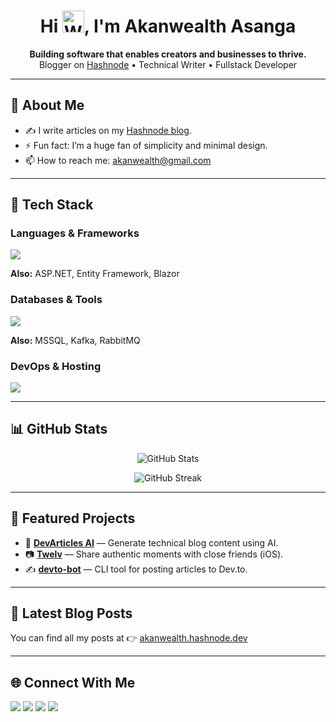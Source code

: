 <h1 align="center">Hi <img src="https://user-images.githubusercontent.com/18350557/176309783-0785949b-9127-417c-8b55-ab5a4333674e.gif" alt="Waving hand" width="35" />, I'm Akanwealth Asanga</h1>

<p align="center">
  <b>Building software that enables creators and businesses to thrive.</b><br>
  Blogger on <a href="https://akanwealth.hashnode.dev" target="_blank">Hashnode</a> • Technical Writer • Fullstack Developer
</p>

---

## 🧠 About Me

- ✍️ I write articles on my [Hashnode blog](https://akanwealth.hashnode.dev).
- ⚡ Fun fact: I’m a huge fan of simplicity and minimal design.
- 📫 How to reach me: [akanwealth@gmail.com](mailto:akanwealth@gmail.com)

---

## 🧰 Tech Stack

### Languages & Frameworks
<p>
  <img src="https://skillicons.dev/icons?i=js,ts,html,css,react,nextjs,nodejs,express,nestjs,python,go,cs,dotnet" />
</p>
<p>
  <strong>Also:</strong> ASP.NET, Entity Framework, Blazor
</p>

### Databases & Tools
<p>
  <img src="https://skillicons.dev/icons?i=mongodb,postgresql,mysql,prisma,firebase,redis" />
</p>
<p>
  <strong>Also:</strong> MSSQL, Kafka, RabbitMQ
</p>

### DevOps & Hosting
<p>
  <img src="https://skillicons.dev/icons?i=vercel,docker,aws,linux,bash,git,github" />
</p>

---

## 📊 GitHub Stats

<p align="center">
  <img src="https://github-readme-stats.vercel.app/api?username=AkanWealth&show_icons=true&theme=radical" alt="GitHub Stats" />
</p>

<p align="center">
  <img src="https://github-readme-streak-stats.herokuapp.com?user=AkanWealth&theme=radical" alt="GitHub Streak" />
</p>

---

## 📌 Featured Projects

- 🧠 [**DevArticles AI**](https://github.com/AkanWealth/devarticles-ai) — Generate technical blog content using AI.
- 📷 [**Twelv**](https://twelv.app) — Share authentic moments with close friends (iOS).
- ✍️ [**devto-bot**](https://github.com/AkanWealth/devto-bot) — CLI tool for posting articles to Dev.to.

---

## 📝 Latest Blog Posts

You can find all my posts at 👉 [akanwealth.hashnode.dev](https://akanwealth.hashnode.dev)

<!--
Use GitHub Action for automatic latest post update if desired
-->

---

## 🌐 Connect With Me

<p>
  <a href="mailto:akanwealth@gmail.com"><img src="https://img.shields.io/badge/email-%23EA4335.svg?&style=for-the-badge&logo=gmail&logoColor=white" /></a>
  <a href="https://www.linkedin.com/in/akanwealth/"><img src="https://img.shields.io/badge/LinkedIn-%230077B5.svg?&style=for-the-badge&logo=linkedin&logoColor=white" /></a>
  <a href="https://twitter.com/AkanWealth"><img src="https://img.shields.io/badge/Twitter-%231DA1F2.svg?&style=for-the-badge&logo=twitter&logoColor=white" /></a>
  <a href="https://akanwealth.hashnode.dev"><img src="https://img.shields.io/badge/Hashnode-%233966F4.svg?&style=for-the-badge&logo=hashnode&logoColor=white" /></a>
</p>
